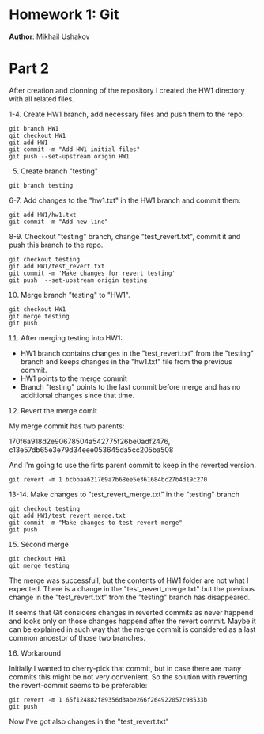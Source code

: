 # **Homework 1: Git**
**Author**: Mikhail Ushakov

# Part 2
After creation and clonning of the repository I created the HW1 directory with all related files.


1-4. Create HW1 branch, add necessary files and push them to the repo:

```
git branch HW1
git checkout HW1
git add HW1
git commit -m "Add HW1 initial files"
git push --set-upstream origin HW1
```

5. Create branch "testing"

```
git branch testing
```

6-7. Add changes to the "hw1.txt" in the HW1 branch and commit them:

```
git add HW1/hw1.txt
git commit -m "Add new line"
```

8-9. Checkout "testing" branch, change "test_revert.txt", commit it and push this branch to the repo.

```
git checkout testing
git add HW1/test_revert.txt
git commit -m 'Make changes for revert testing'
git push  --set-upstream origin testing
```

10. Merge branch "testing" to "HW1".

```
git checkout HW1
git merge testing
git push
```

11. After merging testing into HW1:

- HW1 branch contains changes in the "test_revert.txt" from the "testing" branch and keeps changes in the "hw1.txt" file from the previous commit.
- HW1 points to the merge commit
- Branch "testing" points to the last commit before merge and has no additional changes since that time.


12. Revert the merge comit

My merge commit has two parents:

170f6a918d2e90678504a542775f26be0adf2476, c13e57db65e3e79d34eee053645da5cc205ba508

And I'm going to use the firts parent commit to keep in the reverted version.

```
git revert -m 1 bcbbaa621769a7b68ee5e361684bc27b4d19c270
```

13-14. Make changes to "test_revert_merge.txt" in the "testing" branch

```
git checkout testing
git add HW1/test_revert_merge.txt
git commit -m "Make changes to test revert merge"
git push
```

15. Second merge

```
git checkout HW1
git merge testing
```

The merge was successfull, but the contents of HW1 folder are not what I expected. There is a change in the "test_revert_merge.txt" but the previous change in the "test_revert.txt" from the "testing" branch has disappeared.

It seems that Git considers changes in reverted commits as never happend and looks only on those changes happend after the revert commit. Maybe it can be explained in such way that the merge commit is considered as a last common ancestor of those two branches.

16. Workaround

Initially I wanted to cherry-pick that commit, but in case there are many commits this might be not very convenient. So the solution with reverting the revert-commit seems to be preferable:

```
git revert -m 1 65f124882f89356d3abe266f264922057c98533b
git push
```

Now I've got also changes in the "test_revert.txt"